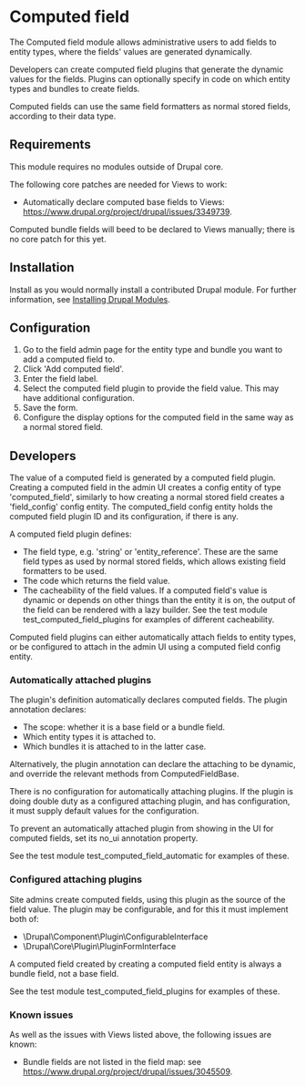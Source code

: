 # Computed field

The Computed field module allows administrative users to add fields to entity
types, where the fields' values are generated dynamically.

Developers can create computed field plugins that generate the dynamic values
for the fields. Plugins can optionally specify in code on which entity types and
bundles to create fields.

Computed fields can use the same field formatters as normal stored fields,
according to their data type.

## Requirements

This module requires no modules outside of Drupal core.

The following core patches are needed for Views to work:

- Automatically declare computed base fields to Views: https://www.drupal.org/project/drupal/issues/3349739.

Computed bundle fields will beed to be declared to Views manually; there is no
core patch for this yet.

## Installation

Install as you would normally install a contributed Drupal module. For further
information, see
[Installing Drupal Modules](https://www.drupal.org/docs/extending-drupal/installing-drupal-modules).

## Configuration

1. Go to the field admin page for the entity type and bundle you want to add a
   computed field to.
2. Click 'Add computed field'.
3. Enter the field label.
4. Select the computed field plugin to provide the field value. This may have
   additional configuration.
5. Save the form.
6. Configure the display options for the computed field in the same way as a
   normal stored field.

## Developers

The value of a computed field is generated by a computed field plugin. Creating
a computed field in the admin UI creates a config entity of type
'computed_field', similarly to how creating a normal stored field creates a
'field_config' config entity. The computed_field config entity holds the
computed field plugin ID and its configuration, if there is any.

A computed field plugin defines:
  - The field type, e.g. 'string' or 'entity_reference'. These are the same
    field types as used by normal stored fields, which allows existing field
    formatters to be used.
  - The code which returns the field value.
  - The cacheability of the field values. If a computed field's value is dynamic
    or depends on other things than the entity it is on, the output of the field
    can be rendered with a lazy builder. See the test module
    test_computed_field_plugins for examples of different cacheability.

Computed field plugins can either automatically attach fields to entity types,
or be configured to attach in the admin UI using a computed field config entity.

### Automatically attached plugins

The plugin's definition automatically declares computed fields. The plugin
annotation declares:
  - The scope: whether it is a base field or a bundle field.
  - Which entity types it is attached to.
  - Which bundles it is attached to in the latter case.

Alternatively, the plugin annotation can declare the attaching to be dynamic,
and override the relevant methods from ComputedFieldBase.

There is no configuration for automatically attaching plugins. If the plugin is
doing double duty as a configured attaching plugin, and has configuration, it
must supply default values for the configuration.

To prevent an automatically attached plugin from showing in the UI for computed
fields, set its no_ui annotation property.

See the test module test_computed_field_automatic for examples of these.

### Configured attaching plugins

Site admins create computed fields, using this plugin as the source of the field
value. The plugin may be configurable, and for this it must implement both of:
  - \Drupal\Component\Plugin\ConfigurableInterface
  - \Drupal\Core\Plugin\PluginFormInterface

A computed field created by creating a computed field entity is always a bundle
field, not a base field.

See the test module test_computed_field_plugins for examples of these.

### Known issues

As well as the issues with Views listed above, the following issues are known:

- Bundle fields are not listed in the field map: see
  https://www.drupal.org/project/drupal/issues/3045509.
